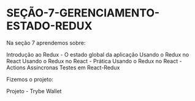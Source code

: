 # SEÇÃO-7-GERENCIAMENTO-ESTADO-REDUX

Na seção 7 aprendemos sobre:

Introdução ao Redux - O estado global da aplicação
Usando o Redux no React
Usando o Redux no React - Prática
Usando o Redux no React - Actions Assíncronas
Testes em React-Redux

Fizemos o projeto:

Projeto - Trybe Wallet
